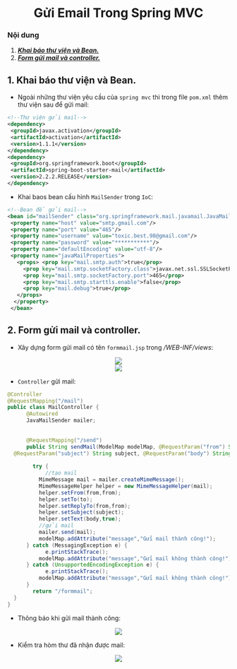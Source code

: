 <h1 align="center">Gửi Email Trong Spring MVC</h1>

### Nội dung
1. [***Khai báo thư viện và Bean.***](#muc1) 
2. [***Form gửi mail và controller.***](#muc2) 



<a name="muc1"></a>
## 1. Khai báo thư viện và Bean.

- Ngoài những thư viện yêu cầu của `spring mvc` thì trong file `pom.xml` thêm thư viện sau để gửi mail:
```xml
<!--Thư viện gửi mail-->  
<dependency>  
 <groupId>javax.activation</groupId>  
 <artifactId>activation</artifactId>  
 <version>1.1.1</version>  
</dependency>  
<dependency>  
 <groupId>org.springframework.boot</groupId>  
 <artifactId>spring-boot-starter-mail</artifactId>  
 <version>2.2.2.RELEASE</version>  
</dependency>
```
- Khai baos bean cấu hình `MailSender` trong `IoC`:
```xml
<!--Bean để gửi mail-->  
<bean id="mailSender" class="org.springframework.mail.javamail.JavaMailSenderImpl">  
 <property name="host" value="smtp.gmail.com"/>  
 <property name="port" value="465"/>  
 <property name="username" value="toxic.best.98@gmail.com"/>  
 <property name="password" value="***********"/>  
 <property name="defaultEncoding" value="utf-8"/>  
 <property name="javaMailProperties">
   <props> <prop key="mail.smtp.auth">true</prop>  
	 <prop key="mail.smtp.socketFactory.class">javax.net.ssl.SSLSocketFactory</prop>  
	 <prop key="mail.smtp.socketFactory.port">465</prop>  
	 <prop key="mail.smtp.starttls.enable">false</prop>  
	 <prop key="mail.debug">true</prop>
   </props>
  </property>
 </bean>
```


<a name="muc2"></a>
## 2. Form gửi mail và controller.
- Xây dựng form gửi mail có tên `formmail.jsp` trong */WEB-INF/views*:
<div align="center"><img  src="https://i.imgur.com/7mSazFl.png"/></div>

<div align="center"><img  src="https://i.imgur.com/WBQKtwc.png"/></div>

- `Controller` gửi mail:
```java
@Controller  
@RequestMapping("/mail")  
public class MailController {  
	  @Autowired  
	  JavaMailSender mailer;  
  
  
	  @RequestMapping("/send")  
	  public String sendMail(ModelMap modelMap, @RequestParam("from") String from, @RequestParam("to") String to,  
  @RequestParam("subject") String subject, @RequestParam("body") String body){  
  
        try {  
            //tạo mail  
		  MimeMessage mail = mailer.createMimeMessage();  
		  MimeMessageHelper helper = new MimeMessageHelper(mail);  
		  helper.setFrom(from,from);  
		  helper.setTo(to);  
		  helper.setReplyTo(from,from);  
		  helper.setSubject(subject);  
		  helper.setText(body,true);  
		  //gửi mail  
		  mailer.send(mail);  
		  modelMap.addAttribute("message","Gửi mail thành công!");  
	  } catch (MessagingException e) {  
            e.printStackTrace();  
		  modelMap.addAttribute("message","Gửi mail không thành công!");  
	  } catch (UnsupportedEncodingException e) {  
            e.printStackTrace();  
		  modelMap.addAttribute("message","Gửi mail không thành công!");  
	  }  
        return "/formmail";  
  }
}
```
- Thông báo khi gửi mail thành công:
<div align="center"><img  src="https://i.imgur.com/XIRw2wt.png"/></div>

- Kiểm tra hòm thư đã nhận được mail:
<div align="center"><img  src="https://i.imgur.com/6JrPenm.png"/></div>